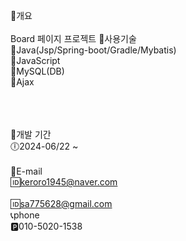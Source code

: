 📝개요<br><br>
Board 페이지 프로젝트
🧾사용기술<br>
🔲Java(Jsp/Spring-boot/Gradle/Mybatis)<br>
🔳JavaScript<br>
🔲MySQL(DB)<br>
🔳Ajax

<br><br><br>
📆개발 기간<br>
🕕2024-06/22 ~<br><br>
📧E-mail<br>
🆔keroro1945@naver.com<br><br>
🆔sa775628@gmail.com<br>
📞phone<br>
🅿010-5020-1538
